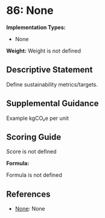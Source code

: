 # 86: None

**Implementation Types:**

- None

**Weight:** Weight is not defined

## Descriptive Statement

Define sustainability metrics/targets.

## Supplemental Guidance

Example kgCO₂e per unit

## Scoring Guide

Score is not defined

**Formula:**

Formula is not defined

## References

- [None](None): None

